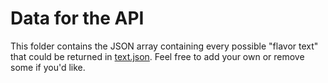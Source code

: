 # Data for the API
This folder contains the JSON array containing every possible "flavor text" that could be returned in [text.json](./text.json). Feel free to add your own or remove some if you'd like.